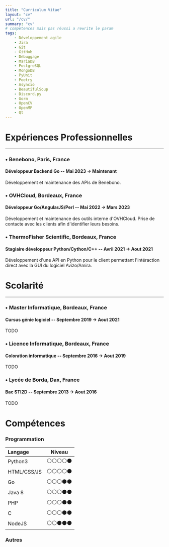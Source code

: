 ```yaml
---
title: "Curriculum Vitae"
layout: "cv"
url: "/cv/"
summary: "cv"
# competences mais pas réussi a rewrite le param
tags:
    - Développement agile
    - Jira
    - Git
    - GitHub
    - Débuggage
    - MariaDB
    - PostgreSQL
    - MongoDB
    - PyUnit
    - Poetry
    - Asyncio
    - BeautifulSoup
    - Discord.py
    - Gorm
    - OpenCV
    - OpenMP
    - Qt
---
```

# Expériences Professionnelles
___

### &bull; Benebono, Paris, France
#### Développeur Backend Go -- Mai 2023 → Maintenant
Développement et maintenance des APIs de Benebono.

### &bull; OVHCloud, Bordeaux, France
#### Développeur Go/AngularJS/Perl -- Mai 2022 → Mars 2023
Développement et maintenance des outils interne d'OVHCloud. Prise de contacte avec les clients afin d'identifier leurs besoins.

### &bull; ThermoFisher Scientific, Bordeaux, France
#### Stagiaire développeur Python/Cython/C++ -- Avril 2021 → Aout 2021
Développement d'une API en Python pour le client permettant l'intéraction direct avec la GUI du logiciel Avizo/Amira.

# Scolarité
___

### &bull; Master Informatique, Bordeaux, France
#### Cursus génie logiciel -- Septembre 2019 → Aout 2021
TODO

### &bull; Licence Informatique, Bordeaux, France
#### Coloration informatique -- Septembre 2016 → Aout 2019
TODO

### &bull; Lycée de Borda, Dax, France
#### Bac STI2D -- Septembre 2013 → Aout 2016
TODO

# Compétences

### Programmation
| Langage     | Niveau |
| :---------- | :-----: |
| Python3     |  ⚪️⚪️⚪️⚪️⚫️ |
| HTML/CSS/JS |  ⚪️⚪️⚪️⚪️⚫️ |
| Go          |  ⚪️⚪️⚪️⚫️⚫️ |
| Java 8      |  ⚪️⚪️⚪️⚫️⚫️ |
| PHP         |  ⚪️⚪️⚪️⚫️⚫️ |
| C           |  ⚪️⚪️⚪️⚫️⚫️ |
| NodeJS      |  ⚪️⚪️⚫️⚫️⚫️ |

### Autres


